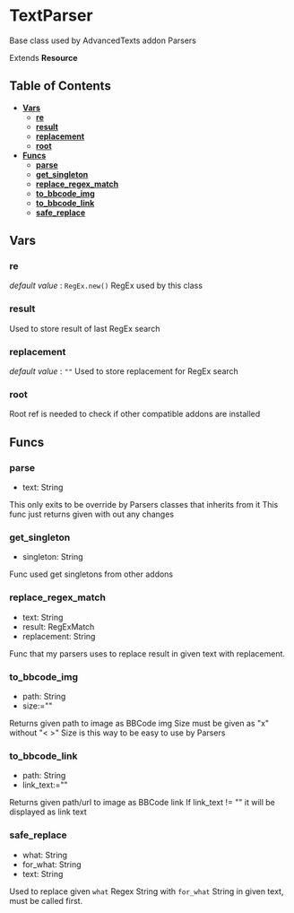 # TextParser
Base class used by AdvancedTexts addon Parsers

Extends **Resource**

## Table of Contents

- [**Vars**](#vars)
	- [**re**](#re)
	- [**result**](#result)
	- [**replacement**](#replacement)
	- [**root**](#root)
- [**Funcs**](#funcs)
	- [**parse**](#parse)
	- [**get_singleton**](#get_singleton)
	- [**replace_regex_match**](#replace_regex_match)
	- [**to_bbcode_img**](#to_bbcode_img)
	- [**to_bbcode_link**](#to_bbcode_link)
	- [**safe_replace**](#safe_replace)

## Vars

### re

*default value* : `RegEx.new()`
RegEx used by this class

### result

Used to store result of last RegEx search

### replacement

*default value* : `""`
Used to store replacement for RegEx search

### root

Root ref is needed to check if other compatible addons are installed

## Funcs

### parse
 - text: String

This only exits to be override by Parsers classes that inherits from it
This func just returns given with out any changes

### get_singleton
 - singleton: String

Func used get singletons from other addons

### replace_regex_match
 - text: String
 -  result: RegExMatch
 -  replacement: String

Func that my parsers uses to replace result in given text with replacement.

### to_bbcode_img
 - path: String
 -  size:=""

Returns given path to image as BBCode img
Size must be given as "<height>x<width>" without "< >"
Size is this way to be easy to use by Parsers

### to_bbcode_link
 - path: String
 -  link_text:=""

Returns given path/url to image as BBCode link
If link_text != "" it will be displayed as link text

### safe_replace
 - what: String
 -  for_what: String
 -  text: String

Used to replace given `what` Regex String
with `for_what` String in given text,
must be called first.
